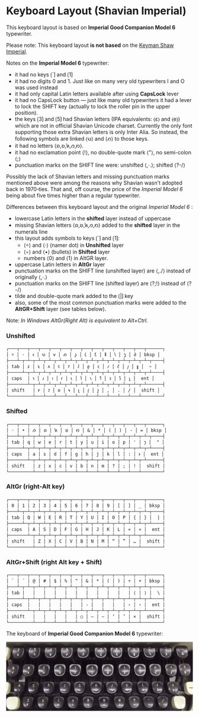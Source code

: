 # Keyboard Layout (Shavian Imperial)

This keyboard layout is based on __Imperial Good Companion Model 6__ typewriter.

Please note: This keyboard layout **is not based** on the [Keyman Shaw Imperial](https://keyman.com/keyboards/english_shavian_igc).

Notes on the __Imperial Model 6__ typewriter:

* it had no keys ⟮`⟯ and ⟮1⟯
* it had no digits 0 and 1. Just like on many very old typewriters I and O was used instead
* it had only capital Latin letters available after using **CapsLock** lever
* it had no CapsLock button — just like many old typewriters it had a lever to lock the SHIFT key (actually to lock the roller pin in the upper position).
* the keys ⟮3⟯ and ⟮5⟯ had Shavian letters (IPA equivalents: ⟨ɛ⟩ and ⟨e⟩) which are not in official Shavian Unicode charset. Currently the only font supporting those extra Shavian letters is only Inter Alia. So instead, the following symbols are linked ⟨𐑻⟩ and ⟨𐑺⟩ to those keys.
* it had no letters ⟨𐑸,𐑹,𐑿,𐑼,𐑽⟩.
* it had no exclamation point ⟨!⟩, no double-quote mark ⟨"⟩, no semi-colon ⟨;⟩
* punctuation marks on the SHIFT line were: unshifted ⟨,·.⟩; shifted ⟨?-/⟩

Possibly the lack of Shavian letters and missing punctuation marks mentioned above were among the reasons why Shavian wasn't adopted back in 1970‐ties. That and, off course, the price of the _Imperial Model 6_ being about five times higher than a regular typewriter.

Differences between this keyboard layout and the original _Imperial Model 6_ :

* lowercase Latin letters in the **shifted** layer instead of uppercase
* missing Shavian letters ⟨𐑸,𐑹,𐑿,𐑼,𐑽⟩ added to the **shifted** layer in the numerals line 
* this layout adds symbols to keys ⟮`⟯ and ⟮1⟯:
    - ⟨⸰⟩ and ⟨·⟩ (namer dot) in **Unshifted** layer
	- ⟨◦⟩ and ⟨•⟩ (bullets) in **Shifted** layer
	- numbers ⟨0⟩ and ⟨1⟩ in AltGR layer.
* uppercase Latin letters in **AltGr** layer
* punctuation marks on the SHIFT line (unshifted layer) are ⟨,./⟩ instead of originally ⟨,·.⟩
* punctuation marks on the SHIFT line (shifted layer) are ⟨?;!⟩ instead of ⟨?-/⟩
* tilde and double-quote mark added to the ⟮\|⟯ key
* also, some of the most common punctuation marks were added to the **AltGR+Shift** layer (see tables below).

Note: *In Windows AltGr(Right Alt) is equivalent to Alt+Ctrl.*


### Unshifted
```
┌───┬───┬───┬───┬───┬───┬───┬───┬───┬───┬───┬───┬───┬──────┐
│ ⸰ │ · │ 𐑬 │ 𐑻 │ 𐑫 │ 𐑺 │ 𐑜 │ 𐑖 │ 𐑗 │ 𐑙 │ 𐑘 │ 𐑡 │ 𐑔 │ bksp │
├───┴─┬─┴─┬─┴─┬─┴─┬─┴─┬─┴─┬─┴─┬─┴─┬─┴─┬─┴─┬─┴─┬─┴─┬─┴─┬────┤
│ tab │ 𐑭 │ 𐑷 │ 𐑵 │ 𐑱 │ 𐑳 │ 𐑓 │ 𐑞 │ 𐑤 │ 𐑥 │ 𐑒 │ 𐑢 │ 𐑣 │  ~ │
├─────┴─┬─┴─┬─┴─┬─┴─┬─┴─┬─┴─┬─┴─┬─┴─┬─┴─┬─┴─┬─┴─┬─┴─┬─┴────┤
│ caps  │ 𐑪 │ 𐑨 │ 𐑦 │ 𐑩 │ 𐑧 │ 𐑐 │ 𐑯 │ 𐑑 │ 𐑮 │ 𐑕 │ 𐑛 │  ent │
├───────┴─┬─┴─┬─┴─┬─┴─┬─┴─┬─┴─┬─┴─┬─┴─┬─┴─┬─┴─┬─┴─┬─┴──────┤
│ shift   │ 𐑾 │ 𐑲 │ 𐑴 │ 𐑰 │ 𐑚 │ 𐑝 │ 𐑟 │ , │ . │ / │  shift │
└─────────┴───┴───┴───┴───┴───┴───┴───┴───┴───┴───┴────────┘
```

### Shifted
```
┌───┬───┬───┬───┬───┬───┬───┬───┬───┬───┬───┬───┬───┬──────┐
│ ◦ │ • │ 𐑼 │ 𐑸 │ 𐑿 │ 𐑹 │ 𐑽 │ & │ * │ ( │ ) │ - │ = │ bksp │
├───┴─┬─┴─┬─┴─┬─┴─┬─┴─┬─┴─┬─┴─┬─┴─┬─┴─┬─┴─┬─┴─┬─┴─┬─┴─┬────┤
│ tab │ q │ w │ e │ r │ t │ y │ u │ i │ o │ p │ ' │ 𐑠 │  " │
├─────┴─┬─┴─┬─┴─┬─┴─┬─┴─┬─┴─┬─┴─┬─┴─┬─┴─┬─┴─┬─┴─┬─┴─┬─┴────┤
│ caps  │ a │ s │ d │ f │ g │ h │ j │ k │ l │ : │ 𐑶 │  ent │
├───────┴─┬─┴─┬─┴─┬─┴─┬─┴─┬─┴─┬─┴─┬─┴─┬─┴─┬─┴─┬─┴─┬─┴──────┤
│ shift   │ z │ x │ c │ v │ b │ n │ m │ ? │ ; │ ! │  shift │
└─────────┴───┴───┴───┴───┴───┴───┴───┴───┴───┴───┴────────┘
```

### AltGr (right-Alt key)
```
┌───┬───┬───┬───┬───┬───┬───┬───┬───┬───┬───┬───┬───┬──────┐
│ 0 │ 1 │ 2 │ 3 │ 4 │ 5 │ 6 │ 7 │ 8 │ 9 │ [ │ ] │ _ │ bksp │
├───┴─┬─┴─┬─┴─┬─┴─┬─┴─┬─┴─┬─┴─┬─┴─┬─┴─┬─┴─┬─┴─┬─┴─┬─┴─┬────┤
│ tab │ Q │ W │ E │ R │ T │ Y │ U │ I │ O │ P │ { │ } │  | │
├─────┴─┬─┴─┬─┴─┬─┴─┬─┴─┬─┴─┬─┴─┬─┴─┬─┴─┬─┴─┬─┴─┬─┴─┬─┴────┤
│ caps  │ A │ S │ D │ F │ G │ H │ J │ K │ L │ « │ » │  ent │
├───────┴─┬─┴─┬─┴─┬─┴─┬─┴─┬─┴─┬─┴─┬─┴─┬─┴─┬─┴─┬─┴─┬─┴──────┤
│ shift   │ Z │ X │ C │ V │ B │ N │ M │ “ │ ” │ … │  shift │
└─────────┴───┴───┴───┴───┴───┴───┴───┴───┴───┴───┴────────┘
```

### AltGr+Shift (right Alt key + Shift)
```
┌───┬───┬───┬───┬───┬───┬───┬───┬───┬───┬───┬───┬───┬──────┐
│ ` │ ´ │ @ │ # │ $ │ % │ ^ │ & │ * │ ( │ ) │ ÷ │ + │ bksp │
├───┴─┬─┴─┬─┴─┬─┴─┬─┴─┬─┴─┬─┴─┬─┴─┬─┴─┬─┴─┬─┴─┬─┴─┬─┴─┬────┤
│ tab │   │   │   │   │   │   │   │   │   │   │ ⟨ │ ⟩ │  \ │
├─────┴─┬─┴─┬─┴─┬─┴─┬─┴─┬─┴─┬─┴─┬─┴─┬─┴─┬─┴─┬─┴─┬─┴─┬─┴────┤
│ caps  │   │   │   │   │   │ ‐ │   │   │   │ ‹ │ › │  ent │
├───────┴─┬─┴─┬─┴─┬─┴─┬─┴─┬─┴─┬─┴─┬─┴─┬─┴─┬─┴─┬─┴─┬─┴──────┤
│ shift   │   │   │   │   │ ○ │ – │ — │ ‘ │ ’ │ × │  shift │
└─────────┴───┴───┴───┴───┴───┴───┴───┴───┴───┴───┴────────┘
```


The keyboard of **Imperial Good Companion Model 6** typewriter:

![Imperial Good Companion Model 6](Model6_keyboard.jpg)